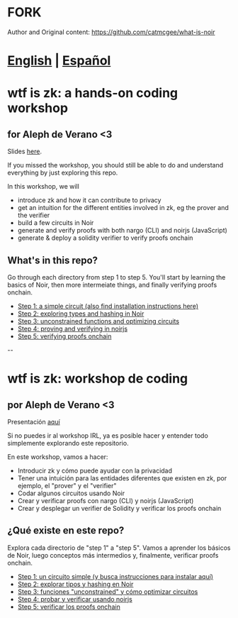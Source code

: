 # FORK
Author and Original content: https://github.com/catmcgee/what-is-noir

# [English](#wtf-is-zk-a-hands-on-coding-workshop) | [Español](#wtf-is-zk-workshop-de-coding)

# wtf is zk: a hands-on coding workshop
## for Aleph de Verano <3

Slides [here](https://docs.google.com/presentation/d/1PfUpv0lTAfFuS8X3591D66ahnTrmwAn5dfJ1ZpUMWlM/edit).

If you missed the workshop, you should still be able to do and understand everything by just exploring this repo.

In this workshop, we will 

- introduce zk and how it can contribute to privacy
- get an intuition for the different entities involved in zk, eg the prover and the verifier
- build a few circuits in Noir
- generate and verify proofs with both nargo (CLI) and noirjs (JavaScript)
- generate & deploy a solidity verifier to verify proofs onchain

## What's in this repo?

Go through each directory from step 1 to step 5. You'll start by learning the basics of Noir, then more intermeiate things, and finally verifying proofs onchain.

- [Step 1: a simple circuit (also find installation instructions here)](./step1/README.md)
- [Step 2: exploring types and hashing in Noir](./step2/README.md)
- [Step 3: unconstrained functions and optimizing circuits](./step3/README.md)
- [Step 4: proving and verifying in noirjs](./step4/README.md)
- [Step 5: verifying proofs onchain](./step5/README.md)

--

# wtf is zk: workshop de coding
## por Aleph de Verano <3

Presentación [aquí](https://docs.google.com/presentation/d/1PfUpv0lTAfFuS8X3591D66ahnTrmwAn5dfJ1ZpUMWlM/edit)

Si no puedes ir al workshop IRL, ya es posible hacer y entender todo simplemente explorando este repositorio.

En este workshop, vamos a hacer:

- Introducir zk y cómo puede ayudar con la privacidad
- Tener una intuición para las entidades diferentes que existen en zk, por ejemplo, el "prover" y el "verifier"
- Codar algunos circuitos usando Noir
- Crear y verificar proofs con nargo (CLI) y noirjs (JavaScript)
- Crear y desplegar un verifier de Solidity y verificar los proofs onchain

## ¿Qué existe en este repo?

Explora cada directorio de "step 1" a "step 5". Vamos a aprender los básicos de Noir, luego conceptos más intermedios y, finalmente, verificar proofs onchain.

- [Step 1: un circuito simple (y busca instrucciones para instalar aquí)](./step1/README.md)
- [Step 2: explorar tipos y hashing en Noir](./step2/README.md)
- [Step 3: funciones "unconstrained" y cómo optimizar circuitos](./step3/README.md)
- [Step 4: probar y verificar usando noirjs](./step4/README.md)
- [Step 5: verificar los proofs onchain](./step5/README.md)
